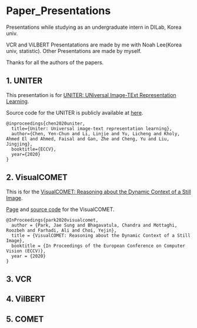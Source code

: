 # Paper_Presentations
Presentations while studying as an undergraduate intern in DILab, Korea univ.

VCR and ViLBERT Presentatations are made by me with Noah Lee(Korea univ, statistic).
Other Presentations are made by myself.

Thanks for all the authors of the papers.

## 1. UNITER
This presentation is for [UNITER: UNiversal Image-TExt Representation Learning](https://arxiv.org/abs/1909.11740).

Source code for the UNITER is publicly available at [here](https://github.com/ChenRocks/UNITER).

```
@inproceedings{chen2020uniter,
  title={Uniter: Universal image-text representation learning},
  author={Chen, Yen-Chun and Li, Linjie and Yu, Licheng and Kholy, Ahmed El and Ahmed, Faisal and Gan, Zhe and Cheng, Yu and Liu, Jingjing},
  booktitle={ECCV},
  year={2020}
}
```

## 2. VisualCOMET
This is for the [VisualCOMET: Reasoning about the Dynamic Context of a Still Image](https://arxiv.org/abs/2004.10796).

[Page](https://visualcomet.xyz/) and [source code](https://github.com/jamespark3922/visual-comet) for the VisualCOMET.

```
@InProceedings{park2020visualcomet,
  author = {Park, Jae Sung and Bhagavatula, Chandra and Mottaghi, Roozbeh and Farhadi, Ali and Choi, Yejin},
  title = {VisualCOMET: Reasoning about the Dynamic Context of a Still Image},
  booktitle = {In Proceedings of the European Conference on Computer Vision (ECCV)},
  year = {2020}
}
```
## 3. VCR

## 4. VilBERT

## 5. COMET
